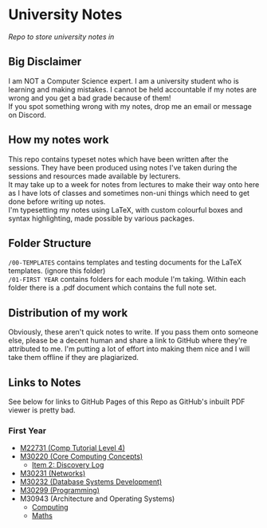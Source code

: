 # University Notes

*Repo to store university notes in*

## Big Disclaimer
I am NOT a Computer Science expert. I am a university student who is learning and making mistakes. I cannot be held accountable if my notes are wrong and you get a bad grade because of them!  
If you spot something wrong with my notes, drop me an email or message on Discord.

## How my notes work
This repo contains typeset notes which have been written after the sessions. They have been produced using notes I've taken during the sessions and resources made available by lecturers.   
It may take up to a week for notes from lectures to make their way onto here as I have lots of classes and sometimes non-uni things which need to get done before writing up notes.  
I'm typesetting my notes using LaTeX, with custom colourful boxes and syntax highlighting, made possible by various packages. 

## Folder Structure
`/00-TEMPLATES` contains templates and testing documents for the LaTeX templates. (ignore this folder)  
`/01-FIRST YEAR` contains folders for each module I'm taking. Within each folder there is a .pdf document which contains the full note set. 

## Distribution of my work
Obviously, these aren't quick notes to write. If you pass them onto someone else, please be a decent human and share a link to GitHub where they're attributed to me. I'm putting a lot of effort into making them nice and I will take them offline if they are plagiarized.  

## Links to Notes
See below for links to GitHub Pages of this Repo as GitHub's inbuilt PDF viewer is pretty bad.
### First Year
* [M22731 (Comp Tutorial Level 4)](https://thomasboxall.github.io/uni-notes/01-FIRST-YEAR/M22731-compTutorialLevel4/M22731.pdf)
* [M30220 (Core Computing Concepts)](https://thomasboxall.github.io/uni-notes/01-FIRST-YEAR/M30220-coreComputingConcepts/M30220.pdf)
  * [Item 2: Discovery Log](https://thomasboxall.github.io/uni-notes/01-FIRST-YEAR/M30220-coreComputingConcepts/00-discovery-log-web/main.pdf)
* [M30231 (Networks)](https://thomasboxall.github.io/uni-notes/01-FIRST-YEAR/M30231-networks/M30231.pdf)
* [M30232 (Database Systems Development)](https://thomasboxall.github.io/uni-notes/01-FIRST-YEAR/M30232-databaseSystemsDevelopment/M30232.pdf)
* [M30299 (Programming)](https://thomasboxall.github.io/uni-notes/01-FIRST-YEAR/M30299-programming/M30299.pdf)
* M30943 (Architecture and Operating Systems)
  * [Computing](https://thomasboxall.github.io/uni-notes/01-FIRST-YEAR/M30943-architectureAndOperatingSystems/Computing/M30943.pdf)
  * [Maths](https://thomasboxall.github.io/uni-notes/01-FIRST-YEAR/M30943-architectureAndOperatingSystems/Maths/M30943-maths.pdf)